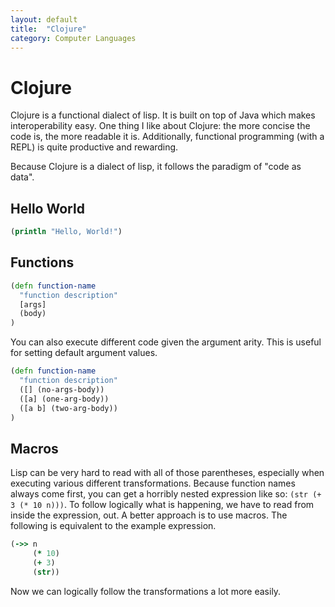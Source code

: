 ```yaml
---
layout: default
title:  "Clojure"
category: Computer Languages
---
```


# Clojure
Clojure is a functional dialect of lisp. It is built on top of Java
which makes interoperability easy. One thing I like about Clojure:
the more concise the code is, the more readable it is. Additionally,
functional programming (with a REPL) is quite productive and rewarding.

Because Clojure is a dialect of lisp, it follows the paradigm of "code
as data".

## Hello World
```clojure
(println "Hello, World!")
```

## Functions
```clojure
(defn function-name
  "function description"
  [args]
  (body)
)
```

You can also execute different code given the argument arity. This is
useful for setting default argument values.

```clojure
(defn function-name
  "function description"
  ([] (no-args-body))
  ([a] (one-arg-body))
  ([a b] (two-arg-body))
)
```

## Macros
Lisp can be very hard to read with all of those parentheses, especially
when executing various different transformations. Because function names
always come first, you can get a horribly nested expression like so:
`(str (+ 3 (* 10 n)))`. To follow logically what is happening, we have to
read from inside the expression, out. A better approach is to use macros.
The following is equivalent to the example expression.

```clojure
(->> n
     (* 10)
     (+ 3)
     (str))
```

Now we can logically follow the transformations a lot more easily.
